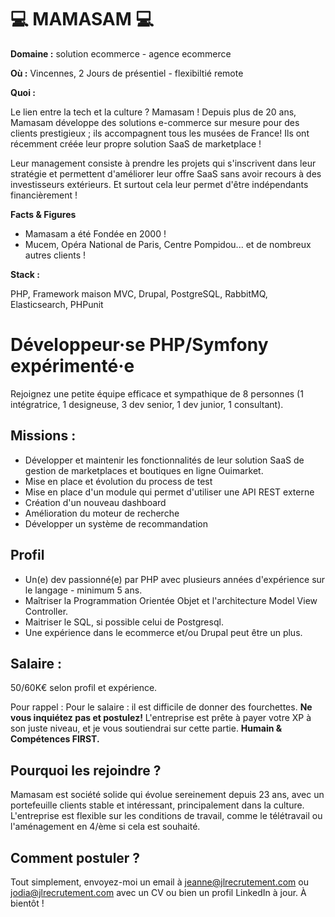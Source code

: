 # 💻 MAMASAM 💻

**Domaine :** solution ecommerce - agence ecommerce

**Où :** Vincennes, 2 Jours de présentiel - flexibiltié remote 

**Quoi :** 

Le lien entre la tech et la culture ? Mamasam ! Depuis plus de 20 ans, Mamasam développe des solutions e-commerce sur mesure pour des clients prestigieux ; ils accompagnent tous les musées de France!  Ils ont récemment créée leur propre solution SaaS de marketplace ! 

Leur management consiste à prendre les projets qui s'inscrivent dans leur stratégie et permettent d'améliorer leur offre SaaS sans avoir recours à des investisseurs extérieurs. Et surtout cela leur permet d'être indépendants financièrement ! 

**Facts & Figures**

* Mamasam a été Fondée en 2000 ! 
* Mucem, Opéra National de Paris, Centre Pompidou... et de nombreux autres clients ! 

**Stack :** 

PHP, Framework maison MVC, Drupal, PostgreSQL, RabbitMQ, Elasticsearch, PHPunit


# Développeur·se PHP/Symfony expérimenté·e

Rejoignez une petite équipe efficace et sympathique de 8 personnes (1 intégratrice, 1 designeuse, 3 dev senior, 1 dev junior, 1 consultant).

## Missions : 

* Développer et maintenir les fonctionnalités de leur solution SaaS de gestion de marketplaces et boutiques en ligne Ouimarket.
* Mise en place et évolution du process de test 
* Mise en place d'un module qui permet d'utiliser une API REST externe
* Création d'un nouveau dashboard
* Amélioration du moteur de recherche 
* Développer un système de recommandation


## Profil 

* Un(e) dev passionné(e) par PHP avec plusieurs années d'expérience sur le langage - minimum 5 ans.
* Maîtriser la Programmation Orientée Objet et l'architecture Model View Controller.
* Maitriser le SQL, si possible celui de Postgresql. 
* Une expérience dans le ecommerce et/ou Drupal peut être un plus. 


## Salaire : 
50/60K€ selon profil et expérience. 


Pour rappel :  Pour le salaire : il est difficile de donner des fourchettes. **Ne vous inquiétez pas et postulez!** L'entreprise est prête à payer votre XP à son juste niveau, et je vous soutiendrai sur cette partie. **Humain & Compétences FIRST.**

## Pourquoi les rejoindre ?

Mamasam est société solide qui évolue sereinement depuis 23 ans, avec un portefeuille clients stable et intéressant, principalement dans la culture. 
L'entreprise est flexible sur les conditions de travail, comme le télétravail ou l'aménagement en 4/ème si cela est souhaité.


## Comment postuler ?

Tout simplement, envoyez-moi un email à jeanne@jlrecrutement.com ou jodia@jlrecrutement.com avec un CV ou bien un profil LinkedIn à jour. À bientôt ! 